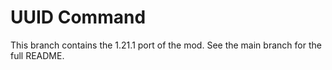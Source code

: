 # UUID Command

This branch contains the 1.21.1 port of the mod. See the main branch for the full README.
